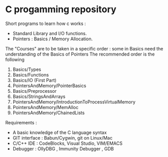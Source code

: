 C progamming repository
=======================

Short programs to learn how c works :

* Standard Library and I/O functions.
* Pointers :  Basics / Memory Allocation.

The "Courses" are to be taken in a specific order : some in Basics need the understanding of the Basics of Pointers
The recommended order is the following

1. Basics/Types
2. Basics/Functions
3. Basics/IO (First Part)
4. PointersAndMemory/PointerBasics
5. Basics/Preprocessor
6. Basics/StringsAndArrays
7. PointersAndMemory/IntroductionToProcessVirtualMemory
8. PointersAndMemory/MemAlloc
9. PointersAndMemory/ChainedLists


Requirements : 
* A basic knowledge of the C language syntax
* GIT interface : Babun/Cygwin, git on Linux/Mac
* C/C++ IDE : CodeBlocks, Visual Studio, VIM/EMACS
* Debugger : OllyDBG , Immunity Debugger , GDB
